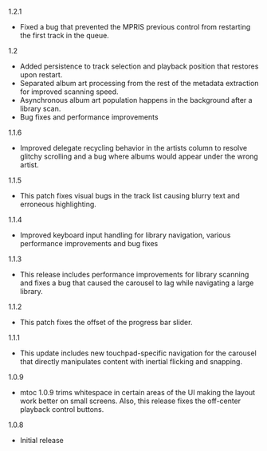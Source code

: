 1.2.1
- Fixed a bug that prevented the MPRIS previous control from restarting the first track in the queue.

1.2
- Added persistence to track selection and playback position that restores upon restart.
- Separated album art processing from the rest of the metadata extraction for improved scanning speed.
- Asynchronous album art population happens in the background after a library scan.
- Bug fixes and performance improvements

1.1.6
- Improved delegate recycling behavior in the artists column to resolve glitchy scrolling and a bug where albums would appear under the wrong artist. 

1.1.5
- This patch fixes visual bugs in the track list causing blurry text and erroneous highlighting.

1.1.4
- Improved keyboard input handling for library navigation, various performance improvements and bug fixes

1.1.3
- This release includes performance improvements for library scanning and fixes a bug that caused the carousel to lag while navigating a large library.

1.1.2
- This patch fixes the offset of the progress bar slider.

1.1.1
- This update includes new touchpad-specific navigation for the carousel that directly manipulates content with inertial flicking and snapping.

1.0.9
- mtoc 1.0.9 trims whitespace in certain areas of the UI making the layout work better on small screens. Also, this release fixes the off-center playback control buttons.

1.0.8
- Initial release